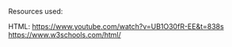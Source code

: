 Resources used:

HTML:
https://www.youtube.com/watch?v=UB1O30fR-EE&t=838s
https://www.w3schools.com/html/
